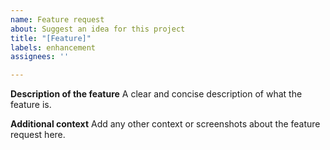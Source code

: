 ```yaml
---
name: Feature request
about: Suggest an idea for this project
title: "[Feature]"
labels: enhancement
assignees: ''

---
```


**Description of the feature**
A clear and concise description of what the feature is.

**Additional context**
Add any other context or screenshots about the feature request here.
